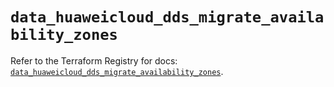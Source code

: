 # `data_huaweicloud_dds_migrate_availability_zones`

Refer to the Terraform Registry for docs: [`data_huaweicloud_dds_migrate_availability_zones`](https://registry.terraform.io/providers/huaweicloud/huaweicloud/1.71.1/docs/data-sources/dds_migrate_availability_zones).
